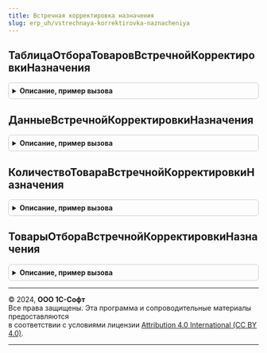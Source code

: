 ```yaml
---
title: Встречная корректировка назначения
slug: erp_uh/vstrechnaya-korrektirovka-naznacheniya
---
```



## ТаблицаОтбораТоваровВстречнойКорректировкиНазначения
<details style="margin: 1em 0; padding: 0.5em; border: 1px solid #ccc; border-radius: 6px;">

<summary style="font-weight: bold; cursor: pointer;">Описание, пример вызова</summary>

```bsl

// Возвращает параметры отбора встречной корректировки назначения
//
// Возвращаемое значение:
//  ТаблицаЗначений - таблица с ключами:
//   * Номенклатура       - СправочникСсылка.Номенклатура -
//   * Характеристика     - СправочникСсылка.ХарактеристикиНоменклатуры -
//   * Склад              - СправочникСсылка.Склады -
//   * ПоНазначению       - Число - 0 - без отбора,
//                                  1 - отбор на равенство,
//                                  2 - отбор на неравенство
//   * Расход             - Число -
//   * Распределено       - Число -
//   * КлючСтроки         - УникальныйИдентификатор -
//   * КлючСтрокиРодитель - УникальныйИдентификатор -
//
Функция ТаблицаОтбораТоваровВстречнойКорректировкиНазначения() Экспорт
```

Пример вызова
```bsl
Результат = ВстречнаяКорректировкаНазначения.ТаблицаОтбораТоваровВстречнойКорректировкиНазначения() 
```
</details>

## ДанныеВстречнойКорректировкиНазначения
<details style="margin: 1em 0; padding: 0.5em; border: 1px solid #ccc; border-radius: 6px;">

<summary style="font-weight: bold; cursor: pointer;">Описание, пример вызова</summary>

```bsl

//Возвращает данные для встречной корректировки назначения
//
// Параметры:
//  Параметры - Структура - с ключами:
//   * Заказ            - ДокументСсылка.ЗаказНаПроизводство2_2 -
//   * Номенклатура     - СправочникСсылка.Номенклатура -
//   * Характеристика   - СправочникСсылка.ХарактеристикиНоменклатуры -
//   * Склад            - СправочникСсылка.Склады -
//   * Назначение       - СправочникСсылка.Назначения -
//   * КлючНоменклатура - УникальныйИдентификатор -
//   * КлючПартия       - УникальныйИдентификатор -
//  УникальныйИдентификатор - УникальныйИдентификатор - идентификатор формы для помещения отбора товаров в хранилище
//
// Возвращаемое значение:
//  Структура - с ключами:
//   * КоличествоПередатьПодНазначение  - см. КоличествоТовараВстречнойКорректировкиНазначения
//   * ТоварыОтбор - см. ТоварыОтбораВстречнойКорректировкиНазначения
//
Функция ДанныеВстречнойКорректировкиНазначения(Параметры, УникальныйИдентификатор) Экспорт
```

Пример вызова
```bsl
Результат = ВстречнаяКорректировкаНазначения.ДанныеВстречнойКорректировкиНазначения(Параметры, УникальныйИдентификатор) 
```
</details>

## КоличествоТовараВстречнойКорректировкиНазначения
<details style="margin: 1em 0; padding: 0.5em; border: 1px solid #ccc; border-radius: 6px;">

<summary style="font-weight: bold; cursor: pointer;">Описание, пример вызова</summary>

```bsl

//Возвращает данные для встречной корректировки назначения
//
// Параметры:
//  Параметры - Структура - с ключами:
//   * Заказ          - ДокументСсылка.ЗаказНаПроизводство2_2 -
//   * Номенклатура   - СправочникСсылка.Номенклатура -
//   * Характеристика - СправочникСсылка.ХарактеристикиНоменклатуры -
//   * Склад          - СправочникСсылка.Склады -
//   * Назначение     - СправочникСсылка.Назначения -
//
// Возвращаемое значение:
//  Число -
//
Функция КоличествоТовараВстречнойКорректировкиНазначения(Параметры) Экспорт
```

Пример вызова
```bsl
Результат = ВстречнаяКорректировкаНазначения.КоличествоТовараВстречнойКорректировкиНазначения(Параметры) 
```
</details>

## ТоварыОтбораВстречнойКорректировкиНазначения
<details style="margin: 1em 0; padding: 0.5em; border: 1px solid #ccc; border-radius: 6px;">

<summary style="font-weight: bold; cursor: pointer;">Описание, пример вызова</summary>

```bsl

//Возвращает данные товаров отбора встречной корректировки назначения
//
// Параметры:
//  Параметры - Структура - с ключами:
//   * Номенклатура     - СправочникСсылка.Номенклатура -
//   * Характеристика   - СправочникСсылка.ХарактеристикиНоменклатуры -
//   * Склад            - СправочникСсылка.Склады -
//   * КлючНоменклатура - УникальныйИдентификатор -
//   * КлючПартия       - УникальныйИдентификатор -
//
// Возвращаемое значение:
//  см. ТаблицаОтбораТоваровВстречнойКорректировкиНазначения
//
Функция ТоварыОтбораВстречнойКорректировкиНазначения(Параметры) Экспорт
```

Пример вызова
```bsl
Результат = ВстречнаяКорректировкаНазначения.ТоварыОтбораВстречнойКорректировкиНазначения(Параметры) 
```
</details>

---

© 2024, **ООО 1С-Софт**  
Все права защищены. Эта программа и сопроводительные материалы предоставляются  
в соответствии с условиями лицензии [Attribution 4.0 International (CC BY 4.0)](https://creativecommons.org/licenses/by/4.0/legalcode).

---
